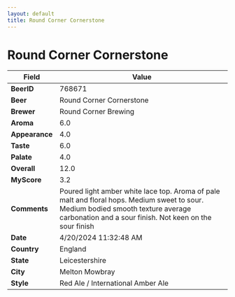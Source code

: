 ```yaml
---
layout: default
title: Round Corner Cornerstone
---
```


# Round Corner Cornerstone

| Field         | Value     |
|---------------|-----------|
| **BeerID** | 768671 |
| **Beer** | Round Corner Cornerstone |
| **Brewer** | Round Corner Brewing |
| **Aroma** | 6.0 |
| **Appearance** | 4.0 |
| **Taste** | 6.0 |
| **Palate** | 4.0 |
| **Overall** | 12.0 |
| **MyScore** | 3.2 |
| **Comments** | Poured light amber white lace top. Aroma of pale malt and floral hops. Medium sweet to sour. Medium bodied smooth texture average carbonation and a sour finish. Not keen on the sour finish  |
| **Date** | 4/20/2024 11:32:48 AM |
| **Country** | England |
| **State** | Leicestershire |
| **City** | Melton Mowbray |
| **Style** | Red Ale / International Amber Ale |
